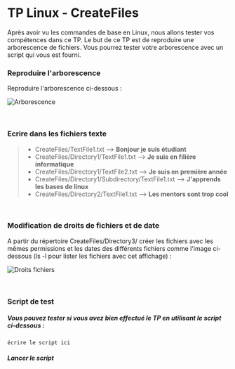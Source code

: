 # TP Linux - CreateFiles

Après avoir vu les commandes de base en Linux, nous allons tester vos compétences dans ce TP.
Le but de ce TP est de reproduire une arborescence de fichiers. Vous pourrez tester votre arborescence avec un script qui vous est fourni.
<br>

### Reproduire l'arborescence

Reproduire l'arborescence ci-dessous :

![Arborescence](https://i.imgur.com/zyB3bFa.png)

<br>

### Ecrire dans les fichiers texte

> - CreateFiles/TextFile1.txt --> **Bonjour je suis étudiant**
> - CreateFiles/Directory1/TextFile1.txt --> **Je suis en filière informatique**
> - CreateFiles/Directory1/TextFile2.txt --> **Je suis en première année**
> - CreateFiles/Directory1/Subdirectory/TextFile1.txt --> **J'apprends les bases de linux**
> - CreateFiles/Directory2/TextFile1.txt --> **Les mentors sont trop cool**


<br>

### Modification de droits de fichiers et de date

A partir du répertoire CreateFiles/Directory3/ créer les fichiers avec les mêmes permissions et les dates des différents fichiers comme l'image ci-dessous (ls -l pour lister les fichiers avec cet affichage) :

![Droits fichiers](https://i.imgur.com/qR32mln.png)

<br>

### Script de test

##### Vous pouvez tester si vous avez bien effectué le TP en utilisant le script ci-dessous :
```
écrire le script ici
```

##### Lancer le script